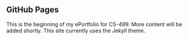 ## GitHub Pages

This is the beginning of my ePortfolio for CS-499. More content will be added shortly. This site currently uses the Jekyll theme.
